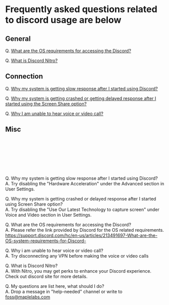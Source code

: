 # Frequently asked questions related to discord usage are below

## General

Q. [ What are the OS requirements for accessing the Discord? ](#question3)

Q. [ What is Discord Nitro? ](#question5)


## Connection


Q. [ Why my system is getting slow response after I started using Discord?  ](#question1)

Q. [ Why my system is getting crashed or getting delayed response after I started using the Screen Share option? ](#question2)

Q. [ Why I am unable to hear voice or video call? ](#question4)

## Misc


<br>
<br>
<br>
<br>
<br>
<br>

<a name="question1"></a>
Q. Why my system is getting slow response after I started using Discord? \
A. Try disabling the "Hardware Acceleration" under the Advanced section in User Settings.

<a name="question2"></a>
Q. Why my system is getting crashed or delayed response after I started using  Screen Share option? \
A. Try disabling the "Use Our Latest Technology to capture screen" under Voice and Video section in User Settings.

<a name="question3"></a>
Q. What are the OS requirements for accessing the Discord? \
A. Please refer the link provided by Discord for the OS related requirements.
https://support.discord.com/hc/en-us/articles/213491697-What-are-the-OS-system-requirements-for-Discord-


<a name="question4"></a>
Q. Why i am unable to hear voice or video call? \
A. Try disconnecting any VPN before making the voice or video calls

<a name="question5"></a>
Q. What is Discord Nitro? \
A. With Nitro, you may get perks to enhance your Discord experience. Check out discord site for more details.

<a name="question6"></a>
Q. My questions are list here, what should I do? \
A. Drop a message in "help-needed" channel or write to foss@maplelabs.com
